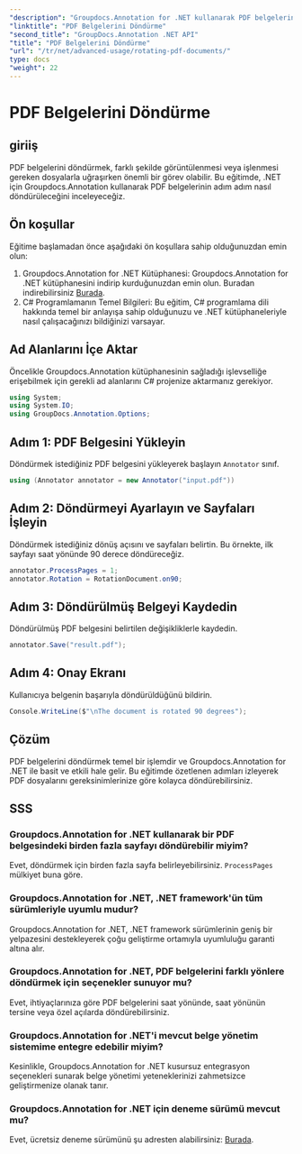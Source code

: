 ```yaml
---
"description": "Groupdocs.Annotation for .NET kullanarak PDF belgelerini zahmetsizce nasıl döndüreceğinizi öğrenin. Belge yönetimi verimliliğini artırın."
"linktitle": "PDF Belgelerini Döndürme"
"second_title": "GroupDocs.Annotation .NET API"
"title": "PDF Belgelerini Döndürme"
"url": "/tr/net/advanced-usage/rotating-pdf-documents/"
type: docs
"weight": 22
---
```


# PDF Belgelerini Döndürme

## giriiş
PDF belgelerini döndürmek, farklı şekilde görüntülenmesi veya işlenmesi gereken dosyalarla uğraşırken önemli bir görev olabilir. Bu eğitimde, .NET için Groupdocs.Annotation kullanarak PDF belgelerinin adım adım nasıl döndürüleceğini inceleyeceğiz.
## Ön koşullar
Eğitime başlamadan önce aşağıdaki ön koşullara sahip olduğunuzdan emin olun:
1. Groupdocs.Annotation for .NET Kütüphanesi: Groupdocs.Annotation for .NET kütüphanesini indirip kurduğunuzdan emin olun. Buradan indirebilirsiniz [Burada](https://releases.groupdocs.com/annotation/net/).
2. C# Programlamanın Temel Bilgileri: Bu eğitim, C# programlama dili hakkında temel bir anlayışa sahip olduğunuzu ve .NET kütüphaneleriyle nasıl çalışacağınızı bildiğinizi varsayar.

## Ad Alanlarını İçe Aktar
Öncelikle Groupdocs.Annotation kütüphanesinin sağladığı işlevselliğe erişebilmek için gerekli ad alanlarını C# projenize aktarmanız gerekiyor.
```csharp
using System;
using System.IO;
using GroupDocs.Annotation.Options;
```
## Adım 1: PDF Belgesini Yükleyin
Döndürmek istediğiniz PDF belgesini yükleyerek başlayın `Annotator` sınıf.
```csharp
using (Annotator annotator = new Annotator("input.pdf"))
```
## Adım 2: Döndürmeyi Ayarlayın ve Sayfaları İşleyin
Döndürmek istediğiniz dönüş açısını ve sayfaları belirtin. Bu örnekte, ilk sayfayı saat yönünde 90 derece döndüreceğiz.
```csharp
annotator.ProcessPages = 1;
annotator.Rotation = RotationDocument.on90;
```
## Adım 3: Döndürülmüş Belgeyi Kaydedin
Döndürülmüş PDF belgesini belirtilen değişikliklerle kaydedin.
```csharp
annotator.Save("result.pdf");
```
## Adım 4: Onay Ekranı
Kullanıcıya belgenin başarıyla döndürüldüğünü bildirin.
```csharp
Console.WriteLine($"\nThe document is rotated 90 degrees");
```

## Çözüm
PDF belgelerini döndürmek temel bir işlemdir ve Groupdocs.Annotation for .NET ile basit ve etkili hale gelir. Bu eğitimde özetlenen adımları izleyerek PDF dosyalarını gereksinimlerinize göre kolayca döndürebilirsiniz.
## SSS
### Groupdocs.Annotation for .NET kullanarak bir PDF belgesindeki birden fazla sayfayı döndürebilir miyim?
Evet, döndürmek için birden fazla sayfa belirleyebilirsiniz. `ProcessPages` mülkiyet buna göre.
### Groupdocs.Annotation for .NET, .NET framework'ün tüm sürümleriyle uyumlu mudur?
Groupdocs.Annotation for .NET, .NET framework sürümlerinin geniş bir yelpazesini destekleyerek çoğu geliştirme ortamıyla uyumluluğu garanti altına alır.
### Groupdocs.Annotation for .NET, PDF belgelerini farklı yönlere döndürmek için seçenekler sunuyor mu?
Evet, ihtiyaçlarınıza göre PDF belgelerini saat yönünde, saat yönünün tersine veya özel açılarda döndürebilirsiniz.
### Groupdocs.Annotation for .NET'i mevcut belge yönetim sistemime entegre edebilir miyim?
Kesinlikle, Groupdocs.Annotation for .NET kusursuz entegrasyon seçenekleri sunarak belge yönetimi yeteneklerinizi zahmetsizce geliştirmenize olanak tanır.
### Groupdocs.Annotation for .NET için deneme sürümü mevcut mu?
Evet, ücretsiz deneme sürümünü şu adresten alabilirsiniz: [Burada](https://releases.groupdocs.com/).